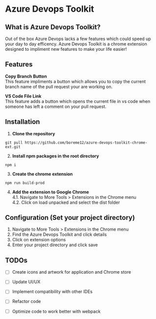 # Azure Devops Toolkit

## What is Azure Devops Toolkit?

Out of the box Azure Devops lacks a few features which could speed up your day to day efficency. Azure Devops Toolkit is a chrome extension designed to impliment new features to make your life easier!

## Features

**Copy Branch Button**\
This feature impliments a button which allows you to copy the current branch name of the pull request your are working on.

**VS Code File Link**\
This feature adds a button which opens the current file in vs code when someone has left a comment on your pull request. 

## Installation 

1. **Clone the repository**
```
git pull https://github.com/boreme12/azure-devops-toolkit-chrome-ext.git
```
2. **Install npm packages in the root directory**
```
npm i
```
3. **Create the chrome extension**
```
npm run build-prod
```
4. **Add the extension to Google Chrome**\
4.1. Navigate to More Tools > Extensions in the Chrome menu\
4.2. Click on load unpacked and select the dist folder


## Configuration (Set your project directory)

1. Navigate to More Tools > Extensions in the Chrome menu
1. Find the Azure Devops Toolkit and click details
1. Click on extension options
1. Enter your project directory and click save

## TODOs
- [ ] Create icons and artwork for application and Chrome store
- [ ] Update UI/UX
- [ ] Implement compatibility with other IDEs
- [ ] Refactor code
- [ ] Optimize code to work better with webpack 

